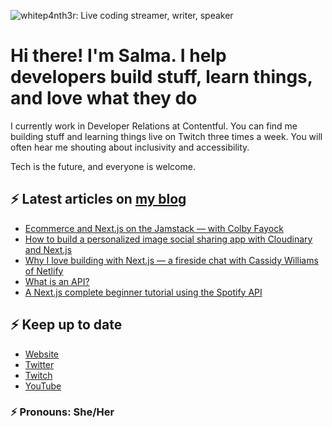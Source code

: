 ![whitep4nth3r: Live coding streamer, writer, speaker](https://p4nth3rblog-og-image.vercel.app/I'm%20whitep4nth3r.%20I%20help%20developers%20build%20stuff%2C%20learn%20things%2C%20and%20love%20what%20they%20do..png?theme=light&md=0&fontSize=80px&images=https%3A%2F%2Fp4nth3rlabs.netlify.app%2Fassets%2Fsvgs%2Fpanthers%2Fmajick.svg)

# Hi there! I'm Salma. I help developers build stuff, learn things, and love what they do

I currently work in Developer Relations at Contentful. You can find me building stuff and learning things live on Twitch three times a week. You will often hear me shouting about inclusivity and accessibility.

Tech is the future, and everyone is welcome.

## ⚡️ Latest articles on [my blog](https://whitep4nth3r.com)

<!-- BLOG-POST-LIST:START -->
- [Ecommerce and Next.js on the Jamstack — with Colby Fayock](https://whitep4nth3r.com/blog/ecommerce-next-js-jamstack-colby-fayock)
- [How to build a personalized image social sharing app with Cloudinary and Next.js](https://whitep4nth3r.com/blog/personalized-image-social-sharing-with-cloudinary-nextjs)
- [Why I love building with Next.js — a fireside chat with Cassidy Williams of Netlify](https://whitep4nth3r.com/blog/building-with-nextjs-cassidy-williams-netlify-fireside-chat)
- [What is an API?](https://whitep4nth3r.com/blog/what-is-an-api)
- [A Next.js complete beginner tutorial using the Spotify API](https://whitep4nth3r.com/blog/next-js-beginner-tutorial-using-spotify-api)
<!-- BLOG-POST-LIST:END -->

## ⚡️ Keep up to date

- [Website](https://whitep4nth3r.com/?utm_source=github)
- [Twitter](https://twitter.com/whitep4nth3r)
- [Twitch](https://twitch.tv/whitep4nth3r)
- [YouTube](https://www.youtube.com/channel/UCiGFO97qgxZEbbg43mZSeyg)

### ⚡️ Pronouns: She/Her
